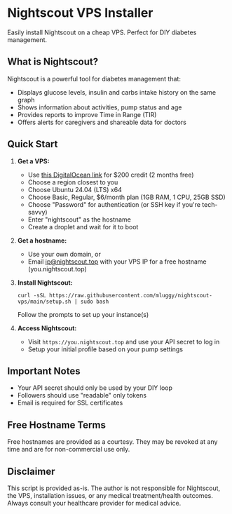 # Nightscout VPS Installer

Easily install Nightscout on a cheap VPS. Perfect for DIY diabetes management.

## What is Nightscout?

Nightscout is a powerful tool for diabetes management that:

- Displays glucose levels, insulin and carbs intake history on the same graph
- Shows information about activities, pump status and age
- Provides reports to improve Time in Range (TIR)
- Offers alerts for caregivers and shareable data for doctors

## Quick Start

1. **Get a VPS:**

   - Use [this DigitalOcean link](https://m.do.co/c/9c0cb2202c06) for $200 credit (2 months free)
   - Choose a region closest to you
   - Choose Ubuntu 24.04 (LTS) x64
   - Choose Basic, Regular, $6/month plan (1GB RAM, 1 CPU, 25GB SSD)
   - Choose "Password" for authentication (or SSH key if you're tech-savvy)
   - Enter "nightscout" as the hostname
   - Create a droplet and wait for it to boot

2. **Get a hostname:**

   - Use your own domain, or
   - Email ip@nightscout.top with your VPS IP for a free hostname (you.nightscout.top)

3. **Install Nightscout:**

   ```
   curl -sSL https://raw.githubusercontent.com/mluggy/nightscout-vps/main/setup.sh | sudo bash
   ```

   Follow the prompts to set up your instance(s)

4. **Access Nightscout:**
   - Visit `https://you.nightscout.top` and use your API secret to log in
   - Setup your initial profile based on your pump settings

## Important Notes

- Your API secret should only be used by your DIY loop
- Followers should use "readable" only tokens
- Email is required for SSL certificates

## Free Hostname Terms

Free hostnames are provided as a courtesy. They may be revoked at any time and are for non-commercial use only.

## Disclaimer

This script is provided as-is. The author is not responsible for Nightscout, the VPS, installation issues, or any medical treatment/health outcomes. Always consult your healthcare provider for medical advice.
